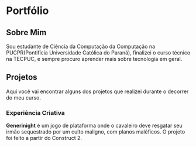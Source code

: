 # Portfólio 

## Sobre Mim
Sou estudante de Ciência da Computação da Computação na PUCPR(Pontifícia Universidade Católica do Paraná), finalizei o curso técnico na TECPUC, e sempre procuro aprender mais sobre tecnologia em geral.

## Projetos
Aqui você vai encontrar alguns dos projetos que realizei durante o decorrer do meu curso.

### Experiência Criativa
   **Generinight** é um jogo de plataforma onde o cavaleiro deve resgatar seu irmão sequestrado por um culto maligno, com planos maléficos.
   O projeto foi feito a partir do Construct 2.
  
